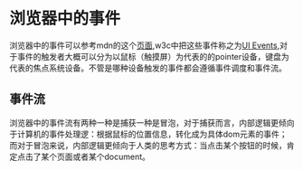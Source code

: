 # 浏览器中的事件

浏览器中的事件可以参考mdn的这个[页面](https://developer.mozilla.org/zh-CN/docs/Web/Events),w3c中把这些事件称之为[UI Events](https://www.w3.org/TR/DOM-Level-3-Events/),对于事件的触发者大概可以分为以鼠标（触摸屏）为代表的的pointer设备，键盘为代表的焦点系统设备。不管是哪种设备触发的事件都会遵循事件调度和事件流。

## 事件流

浏览器中的事件流有两种一种是捕获一种是冒泡，对于捕获而言，内部逻辑更倾向于计算机的事件处理逻：根据鼠标的位置信息，转化成为具体dom元素的事件；而对于冒泡来说，内部逻辑更倾向于人类的思考方式：当点击某个按钮的时候，肯定点击了某个页面或者某个document。
